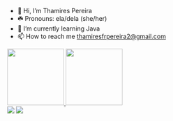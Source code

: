 - 👋 Hi, I’m Thamires Pereira
- ☘️ Pronouns: ela/dela (she/her)
- 🌱 I’m currently learning Java
- 📫 How to reach me thamiresfrpereira2@gmail.com

 <div>
  <a href="https://github.com/thamirespereira">
  <img height="130em" src="https://github-readme-stats.vercel.app/api?username=thamirespereira&show_icons=true&theme=dracula&include_all_commits=true&count_private=true"/>
  <img height="130em" src="https://github-readme-stats.vercel.app/api/top-langs/?username=thamirespereira&layout=compact&langs_count=7&theme=dark"/>
</div>
   <a href = "mailto:thamiresfrpereira2@gmail.com"><img src="https://img.shields.io/badge/-Gmail-%23333?style=for-the-badge&logo=gmail&logoColor=white" target="_blank"></a>
  <a href="https://www.linkedin.com/in/thamires-pereira-68b286220/" target="_blank"><img src="https://img.shields.io/badge/-LinkedIn-%230077B5?style=for-the-badge&logo=linkedin&logoColor=white" target="_blank"></a> 
